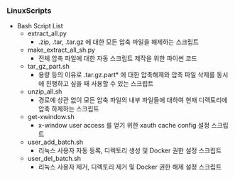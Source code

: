 ### LinuxScripts

- Bash Script List
  - extract_all.py
    - .zip, .tar, .tar.gz 에 대한 모든 압축 파일을 해제하는 스크립트
  - make_extract_all_sh.py
    - 전체 압축 파일에 대한 자동 스크립트 제작을 위한 파이썬 코드
  - tar_gz_part.sh
    - 용량 등의 이유로 .tar.gz.part* 에 대한 압축해제와 압축 파일 삭제를 동시에 진행하고 싶을 때 사용할 수 있는 스크립트
  - unzip_all.sh
    - 경로에 상관 없이 모든 압축 파일의 내부 파일들에 대하여 현재 디렉토리에 압축 하제하는 스크립트
  - get-xwindow.sh
    - x-window user access 를 얻기 위한 xauth cache config 설정 스크립트
  - user_add_batch.sh
    - 리눅스 사용자 자동 등록, 디렉토리 생성 및 Docker 권한 설정 스크립트
  - user_del_batch.sh
    - 리눅스 사용자 제거, 디렉토리 제거 및 Docker 권한 해제 설정 스크립트
  
